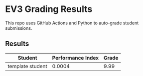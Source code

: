 # EV3 Grading Results

This repo uses GitHub Actions and Python to auto-grade student submissions.

## Results

<!-- RESULTS_TABLE_START -->
| Student | Performance Index | Grade |
|---------|-------------------|-------|
| template student | 0.0004 | 9.99 |
<!-- RESULTS_TABLE_END -->
